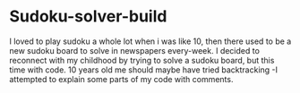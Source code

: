 # Sudoku-solver-build
I loved to play sudoku a whole lot when i was like 10, then there used to be a new sudoku board to solve in newspapers every-week. I decided to reconnect with my childhood by trying to solve a sudoku board, but this time with code. 10 years old me should maybe have tried backtracking
-I attempted to explain some parts of my code with comments.
